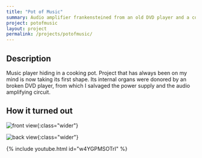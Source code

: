 ```yaml
---
title: "Pot of Music"
summary: Audio amplifier frankensteined from an old DVD player and a cooking pot.
project: potofmusic
layout: project
permalink: /projects/potofmusic/
---
```




## Description

Music player hiding in a cooking pot. Project that has always been on my mind is now taking its first shape. Its internal organs were donored by an broken DVD player, from which I salvaged the power supply and the audio amplifying circuit.

## How it turned out

![front view](/assets/images/projects/potofmusic/front.jpg){:class="wider"}

![back view](/assets/images/projects/potofmusic/back.jpg){:class="wider"}

{% include youtube.html id="w4YGPMSOTrI" %}
